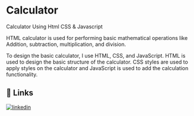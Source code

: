 # Calculator
Calculator Using Html CSS &amp; Javascript

HTML calculator is used for performing basic mathematical operations like Addition, subtraction, multiplication, and division.

To design the basic calculator, I use HTML, CSS, and JavaScript. HTML is used to design the basic structure of the calculator. CSS styles are used to apply styles on the calculator and JavaScript is used to add the calculation functionality.

## 🔗 Links
[![linkedin](https://img.shields.io/badge/linkedin-0A66C2?style=for-the-badge&logo=linkedin&logoColor=white)](https://www.linkedin.com/in/debashishbordoloi/)


